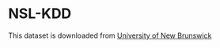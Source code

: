 # NSL-KDD

This dataset is downloaded from [University of New Brunswick](https://www.unb.ca/cic/datasets/nsl.html)
